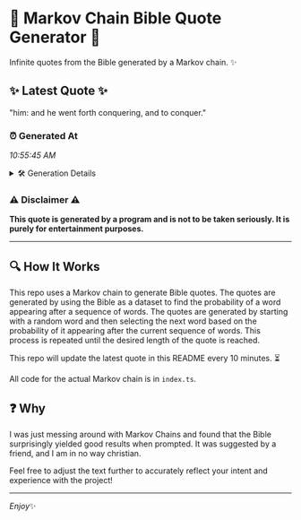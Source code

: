 # 📖 Markov Chain Bible Quote Generator 📖

Infinite quotes from the Bible generated by a Markov chain. ✨

## ✨ Latest Quote ✨
"him: and he went forth conquering, and to conquer."

### ⏰ Generated At
*10:55:45 AM*

<details>
    <summary>🛠️ Generation Details</summary>
    <p>
        <strong>🌱 Seed:</strong> him:<br>
        <strong>🔄 Iterations:</strong> 8<br>
        <strong>📜 Context History:</strong><br>[ him: ]: and<br>[ him:, and ]: he<br>[ him:, and, he ]: went<br>[ him:, and, he, went ]: forth<br>[ him:, and, he, went, forth ]: conquering,<br>[ him:, and, he, went, forth, conquering, ]: and<br>[ and, he, went, forth, conquering,, and ]: to<br>[ he, went, forth, conquering,, and, to ]: conquer.<br>
    </p>
</details>

### ⚠️ Disclaimer ⚠️
**This quote is generated by a program and is not to be taken seriously. It is purely for entertainment purposes.**

---

## 🔍 How It Works

This repo uses a Markov chain to generate Bible quotes. The quotes are generated by using the Bible as a dataset to find the probability of a word appearing after a sequence of words. The quotes are generated by starting with a random word and then selecting the next word based on the probability of it appearing after the current sequence of words. This process is repeated until the desired length of the quote is reached.

This repo will update the latest quote in this README every 10 minutes. ⏳

All code for the actual Markov chain is in `index.ts`.

## ❓ Why

I was just messing around with Markov Chains and found that the Bible surprisingly yielded good results when prompted. 
It was suggested by a friend, and I am in no way christian.

Feel free to adjust the text further to accurately reflect your intent and experience with the project!

---

*Enjoy*✨
